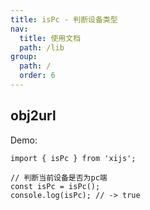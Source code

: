 ```yaml
---
title: isPc - 判断设备类型
nav:
  title: 使用文档
  path: /lib
group:
  path: /
  order: 6
---
```


## obj2url

Demo:

```tsx | pure
import { isPc } from 'xijs';

// 判断当前设备是否为pc端
const isPc = isPc();
console.log(isPc); // -> true
```

